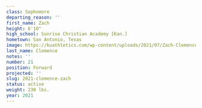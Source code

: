 ```yaml
---
class: Sophomore
departing_reason: ''
first_name: Zach
height: 6'10"
high_school: Sunrise Christian Academy [Kan.]
hometown: San Antonio, Texas
image: https://kuathletics.com/wp-content/uploads/2021/07/Zach-Clemence-21.jpg
last_name: Clemence
notes: ''
number: 21
position: Forward
projected: ''
slug: 2021-clemence-zach
status: active
weight: 230 lbs.
year: 2021
---
```

